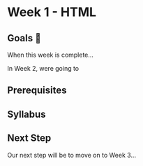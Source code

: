 # Week 1 - HTML

## Goals 🌟
When this week is complete...

In Week 2, were going to 


## Prerequisites 


## Syllabus


## Next Step
Our next step will be to move on to Week 3...